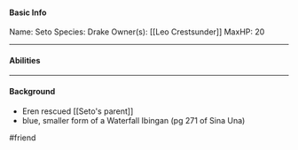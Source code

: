 #### Basic Info
Name: Seto
Species: Drake
Owner(s): [[Leo Crestsunder]]
MaxHP: 20 

---

#### Abilities

---

#### Background
- Eren rescued [[Seto's parent]]
- blue, smaller form of a Waterfall Ibingan (pg 271 of Sina Una)

#friend